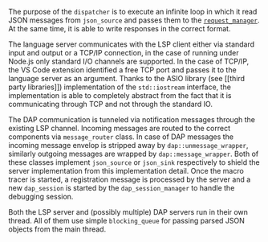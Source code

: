 The purpose of the `dispatcher` is to execute an infinite loop in which it read JSON messages from `json_source` and passes them to the [`request_manager`](https://github.com/eclipse-che4z/che-che4z-lsp-for-hlasm/wiki/Request-manager). At the same time, it is able to write responses in the correct format.

The language server communicates with the LSP client either via standard input and output or a TCP/IP connection, in the case of running under Node.js only standard I/O channels are supported.
In the case of TCP/IP, the VS Code extension identified a free TCP port and passes it to the language server as an argument. Thanks to the ASIO library (see [[third party libraries]]) implementation of the `std::iostream` interface, the implementation is able to completely abstract from the fact that it is communicating through TCP and not through the standard IO.

The DAP communication is tunneled via notification messages through the existing LSP channel. Incoming messages are routed to the correct components via `message_router` class. In case of DAP messages the incoming message envelop is stripped away by `dap::unmessage_wrapper`, similarly outgoing messages are wrapped by `dap::message_wrapper`. Both of these classes implement `json_source` or `json_sink` respectively to shield the server implementation from this implementation detail.
Once the macro tracer is started, a registration message is processed by the server and a new `dap_session` is started by the `dap_session_manager` to handle the debugging session.

Both the LSP server and (possibly multiple) DAP servers run in their own thread. All of them use simple `blocking_queue` for passing parsed JSON objects from the main thread.